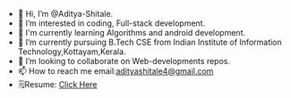 - 👋 Hi, I’m @Aditya-Shitale.
- 👀 I’m interested in coding, Full-stack development.
- 🌱 I'm currently learning Algorithms and android development.
- 🌱 I’m currently pursuing B.Tech CSE from Indian Institute of Information Technology,Kottayam,Kerala.
- 💞️ I’m looking to collaborate on Web-developments repos.
- 📫 How to reach me email:adityashitale4@gmail.com
- 🗒️Resume: [Click Here](https://drive.google.com/file/d/1mTl5d39cg0njSroEPar7_zDRs-cuV6t_/view?usp=share_link)

<!---
Aditya-Shitale/Aditya-Shitale is a ✨ special ✨ repository because its `README.md` (this file) appears on your GitHub profile.
You can click the Preview link to take a look at your changes.
--->
